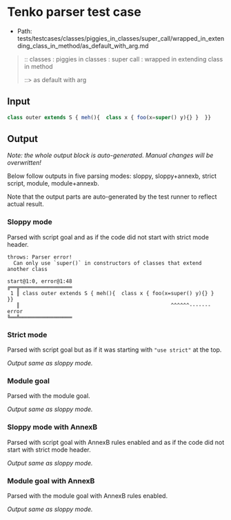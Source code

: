 # Tenko parser test case

- Path: tests/testcases/classes/piggies_in_classes/super_call/wrapped_in_extending_class_in_method/as_default_with_arg.md

> :: classes : piggies in classes : super call : wrapped in extending class in method
>
> ::> as default with arg

## Input

`````js
class outer extends S { meh(){  class x { foo(x=super() y){} }  }}
`````

## Output

_Note: the whole output block is auto-generated. Manual changes will be overwritten!_

Below follow outputs in five parsing modes: sloppy, sloppy+annexb, strict script, module, module+annexb.

Note that the output parts are auto-generated by the test runner to reflect actual result.

### Sloppy mode

Parsed with script goal and as if the code did not start with strict mode header.

`````
throws: Parser error!
  Can only use `super()` in constructors of classes that extend another class

start@1:0, error@1:48
╔══╦═════════════════
 1 ║ class outer extends S { meh(){  class x { foo(x=super() y){} }  }}
   ║                                                 ^^^^^^------- error
╚══╩═════════════════

`````

### Strict mode

Parsed with script goal but as if it was starting with `"use strict"` at the top.

_Output same as sloppy mode._

### Module goal

Parsed with the module goal.

_Output same as sloppy mode._

### Sloppy mode with AnnexB

Parsed with script goal with AnnexB rules enabled and as if the code did not start with strict mode header.

_Output same as sloppy mode._

### Module goal with AnnexB

Parsed with the module goal with AnnexB rules enabled.

_Output same as sloppy mode._
